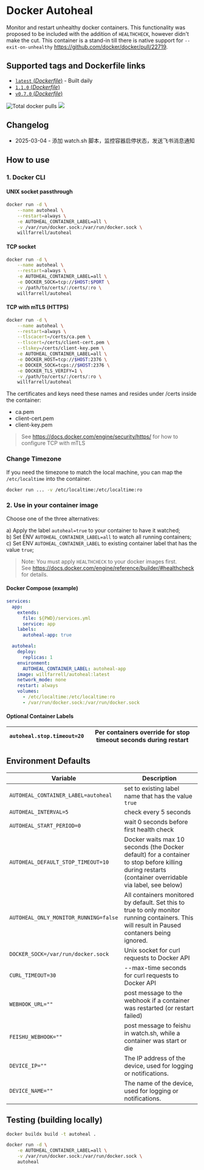 # Docker Autoheal

Monitor and restart unhealthy docker containers. 
This functionality was proposed to be included with the addition of `HEALTHCHECK`, however didn't make the cut.
This container is a stand-in till there is native support for `--exit-on-unhealthy` https://github.com/docker/docker/pull/22719.

## Supported tags and Dockerfile links
- [`latest` (*Dockerfile*)](https://github.com/willfarrell/docker-autoheal/blob/main/Dockerfile) - Built daily
- [`1.1.0` (*Dockerfile*)](https://github.com/willfarrell/docker-autoheal/blob/1.1.0/Dockerfile)
- [`v0.7.0` (*Dockerfile*)](https://github.com/willfarrell/docker-autoheal/blob/v0.7.0/Dockerfile)


![](https://img.shields.io/docker/pulls/willfarrell/autoheal "Total docker pulls") [![](https://images.microbadger.com/badges/image/willfarrell/autoheal.svg)](http://microbadger.com/images/willfarrell/autoheal "Docker layer breakdown")

## Changelog

- 2025-03-04 - 添加 watch.sh 脚本，监控容器启停状态，发送飞书消息通知

## How to use

### 1. Docker CLI
#### UNIX socket passthrough
```bash
docker run -d \
    --name autoheal \
    --restart=always \
    -e AUTOHEAL_CONTAINER_LABEL=all \
    -v /var/run/docker.sock:/var/run/docker.sock \
    willfarrell/autoheal
```
#### TCP socket 
```bash
docker run -d \
    --name autoheal \
    --restart=always \
    -e AUTOHEAL_CONTAINER_LABEL=all \
    -e DOCKER_SOCK=tcp://$HOST:$PORT \
    -v /path/to/certs/:/certs/:ro \
    willfarrell/autoheal
```
#### TCP with mTLS (HTTPS)
```bash
docker run -d \
    --name autoheal \
    --restart=always \
    --tlscacert=/certs/ca.pem \
    --tlscert=/certs/client-cert.pem \
    --tlskey=/certs/client-key.pem \
    -e AUTOHEAL_CONTAINER_LABEL=all \
    -e DOCKER_HOST=tcp://$HOST:2376 \
    -e DOCKER_SOCK=tcps://$HOST:2376 \
    -e DOCKER_TLS_VERIFY=1 \
    -v /path/to/certs/:/certs/:ro \
    willfarrell/autoheal
```
The certificates and keys need these names and resides under /certs inside the container:
* ca.pem
* client-cert.pem
* client-key.pem

> See https://docs.docker.com/engine/security/https/ for how to configure TCP with mTLS

### Change Timezone
If you need the timezone to match the local machine, you can map the `/etc/localtime` into the container.
```bash
docker run ... -v /etc/localtime:/etc/localtime:ro
```

### 2. Use in your container image
Choose one of the three alternatives:

a) Apply the label `autoheal=true` to your container to have it watched;<br/>
b) Set ENV `AUTOHEAL_CONTAINER_LABEL=all` to watch all running containers;<br/>
c) Set ENV `AUTOHEAL_CONTAINER_LABEL` to existing container label that has the value `true`;<br/>

> Note: You must apply `HEALTHCHECK` to your docker images first.<br/>
> See https://docs.docker.com/engine/reference/builder/#healthcheck for details.

#### Docker Compose (example)
```yaml
services:
  app:
    extends:
      file: ${PWD}/services.yml
      service: app
    labels:
      autoheal-app: true

  autoheal:
    deploy:
      replicas: 1
    environment:
      AUTOHEAL_CONTAINER_LABEL: autoheal-app
    image: willfarrell/autoheal:latest
    network_mode: none
    restart: always
    volumes:
      - /etc/localtime:/etc/localtime:ro
      - /var/run/docker.sock:/var/run/docker.sock
```

#### Optional Container Labels
|`autoheal.stop.timeout=20`            |Per containers override for stop timeout seconds during restart|
| --- | --- |

## Environment Defaults
| Variable                              | Description                                                                                                                                          |
|---------------------------------------|------------------------------------------------------------------------------------------------------------------------------------------------------|
| `AUTOHEAL_CONTAINER_LABEL=autoheal`   | set to existing label name that has the value `true`                                                                                                 |
| `AUTOHEAL_INTERVAL=5`                 | check every 5 seconds                                                                                                                                |
| `AUTOHEAL_START_PERIOD=0`             | wait 0 seconds before first health check                                                                                                             |
| `AUTOHEAL_DEFAULT_STOP_TIMEOUT=10`    | Docker waits max 10 seconds (the Docker default) for a container to stop before killing during restarts (container overridable via label, see below) |
| `AUTOHEAL_ONLY_MONITOR_RUNNING=false` | All containers monitored by default. Set this to true to only monitor running containers. This will result in Paused contaners being ignored.        |
| `DOCKER_SOCK=/var/run/docker.sock`    | Unix socket for curl requests to Docker API                                                                                                          |
| `CURL_TIMEOUT=30`                     | --max-time seconds for curl requests to Docker API                                                                                                   |
| `WEBHOOK_URL=""`                      | post message to the webhook if a container was restarted (or restart failed)                                                                         |
| `FEISHU_WEBHOOK=""`                   | post message to feishu in watch.sh, while a container was start or die                                                                               |
| `DEVICE_IP=""`                        | The IP address of the device, used for logging or notifications.                                                                                                                                                     |
| `DEVICE_NAME=""`                      | The name of the device, used for logging or notifications.                                                                                                                                                     |

## Testing (building locally)
```bash
docker buildx build -t autoheal .

docker run -d \
    -e AUTOHEAL_CONTAINER_LABEL=all \
    -v /var/run/docker.sock:/var/run/docker.sock \
    autoheal
```
